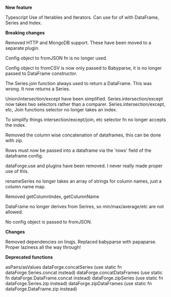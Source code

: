 **New feature**

Typescript
Use of Iterables and Iterators.
Can use for of with DataFrame, Series and Index.

**Breaking changes**

Removed HTTP and MongoDB support.
These have been moved to a separate plugin.

Config object to fromJSON fn is no longer used.

Config object to fromCSV is now only passed to Babyparse, it is no longer passed to DataFrame constructor.

The Series.join function always used to return a DataFrame. This was wrong. It now returns a Series.

Union/intersection/except have been simplified.
Series.intersection/except now takes two selectors rather than a comparer.
Series.intersection/except, etc, Join functions selector no longer takes an index.

To simplify things intersection/except/join, etc selector fn no longer accepts the index.

Removed the column wise concatenation of dataframes, this can be done with zip.

Rows must now be passed into a dataframe via the 'rows' field of the dataframe config.

dataForge.use and plugins have been removed. I never really made proper use of this.

renameSeries no longer takes an array of strings for column names, just a column name map.

Removed getColumnIndex, getColumnName

DataFrame no longer derives from Serires, so min/max/average/etc are not allowed.

No config object is passed to fromJSON.

**Changes**

Removed dependencies on linqjs.
Replaced babyparse with papaparse.
Proper laziness all the way through!

**Deprecated functions**

asPairs/asValues
dataForge.concatSeries (use static fn dataForge.Series.concat instead)
dataForge.concatDataFrames (use static fn dataForge.DataFrame.concat instead)
dataForge.zipSeries (use static fn dataForge.Series.zip instead)
dataForge.zipDataFrames (use static fn dataForge.DataFrame.zip instead)